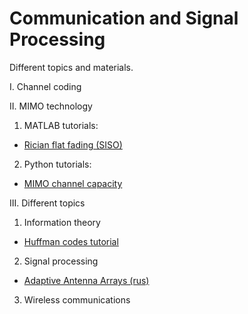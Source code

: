 # Communication and Signal Processing 

Different topics and materials. 

I. Channel coding

II. MIMO technology
1. MATLAB tutorials:
* [Rician flat fading (SISO)](https://nbviewer.jupyter.org/gist/kirlf/4328eb389b3ddc9a0c350eaed468f870)
2. Python tutorials:
* [MIMO channel capacity](https://nbviewer.jupyter.org/gist/kirlf/84bf4b04bed6af648c34316ee178d3ea)

III. Different topics
1. Information theory
* [Huffman codes tutorial](https://nbviewer.jupyter.org/format/slides/gist/kirlf/622edd619c29e6374c124a2914a242ea#/)
2. Signal processing
* [Adaptive Antenna Arrays (rus)](https://nbviewer.jupyter.org/gist/kirlf/1b70de0ef1b9cdf3c00c317920e8d252)
3. Wireless communications
